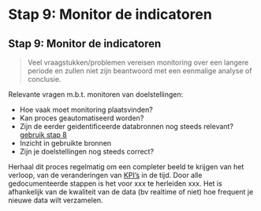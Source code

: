 # Stap 9: Monitor de indicatoren

## Stap 9: Monitor de indicatoren

> Veel vraagstukken/problemen vereisen monitoring over een langere periode en zullen niet zijn beantwoord met een eenmalige analyse of conclusie.

Relevante vragen m.b.t. monitoren van doelstellingen:

* Hoe vaak moet monitoring plaatsvinden?
* Kan proces geautomatiseerd worden? 
* Zijn de eerder geidentificeerde databronnen nog steeds relevant? [gebruik stap 8]()
* Inzicht in gebruikte bronnen 
* Zijn je doelstellingen nog steeds correct?

Herhaal dit proces regelmatig om een completer beeld te krijgen van het verloop, van de veranderingen van [KPI’s]() in de tijd. Door alle gedocumenteerde stappen is het voor xxx te herleiden xxx. Het is afhankelijk van de kwaliteit van de data \(bv realtime of niet\) hoe frequent je nieuwe data wilt verzamelen.

